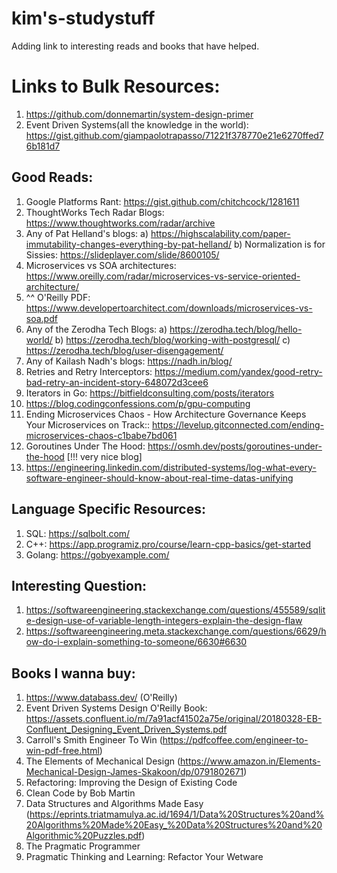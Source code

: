 # **kim's-studystuff**
Adding link to interesting reads and books that have helped.


# **Links to Bulk Resources:**
  1) https://github.com/donnemartin/system-design-primer
  2) Event Driven Systems(all the knowledge in the world): https://gist.github.com/giampaolotrapasso/71221f378770e21e6270ffed76b181d7

## **Good Reads:**
  1) Google Platforms Rant: https://gist.github.com/chitchcock/1281611
  2) ThoughtWorks Tech Radar Blogs: https://www.thoughtworks.com/radar/archive
  3) Any of Pat Helland's blogs:
     a) https://highscalability.com/paper-immutability-changes-everything-by-pat-helland/
     b) Normalization is for Sissies: https://slideplayer.com/slide/8600105/
  4) Microservices vs SOA architectures: https://www.oreilly.com/radar/microservices-vs-service-oriented-architecture/
  5) ^^ O'Reilly PDF: https://www.developertoarchitect.com/downloads/microservices-vs-soa.pdf
  6) Any of the Zerodha Tech Blogs:
     a) https://zerodha.tech/blog/hello-world/
     b) https://zerodha.tech/blog/working-with-postgresql/
     c) https://zerodha.tech/blog/user-disengagement/
  7) Any of Kailash Nadh's blogs: https://nadh.in/blog/
  8) Retries and Retry Interceptors: https://medium.com/yandex/good-retry-bad-retry-an-incident-story-648072d3cee6
  9) Iterators in Go: https://bitfieldconsulting.com/posts/iterators
  10) https://blog.codingconfessions.com/p/gpu-computing
  11) Ending Microservices Chaos - How Architecture Governance Keeps Your Microservices on Track:: https://levelup.gitconnected.com/ending-microservices-chaos-c1babe7bd061
  12) Goroutines Under The Hood: https://osmh.dev/posts/goroutines-under-the-hood [!!! very nice blog]
  13) https://engineering.linkedin.com/distributed-systems/log-what-every-software-engineer-should-know-about-real-time-datas-unifying

## **Language Specific Resources:**
  1) SQL: https://sqlbolt.com/
  2) C++: https://app.programiz.pro/course/learn-cpp-basics/get-started
  3) Golang: https://gobyexample.com/

## **Interesting Question:**
  1) https://softwareengineering.stackexchange.com/questions/455589/sqlite-design-use-of-variable-length-integers-explain-the-design-flaw
  2) https://softwareengineering.meta.stackexchange.com/questions/6629/how-do-i-explain-something-to-someone/6630#6630

## **Books I wanna buy:**
  1) https://www.databass.dev/ (O'Reilly)
  2) Event Driven Systems Design O'Reilly Book: https://assets.confluent.io/m/7a91acf41502a75e/original/20180328-EB-Confluent_Designing_Event_Driven_Systems.pdf
  3) Carroll's Smith Engineer To Win (https://pdfcoffee.com/engineer-to-win-pdf-free.html)
  4) The Elements of Mechanical Design (https://www.amazon.in/Elements-Mechanical-Design-James-Skakoon/dp/0791802671)
  5) Refactoring: Improving the Design of Existing Code
  6) Clean Code by Bob Martin
  7) Data Structures and Algorithms Made Easy (https://eprints.triatmamulya.ac.id/1694/1/Data%20Structures%20and%20Algorithms%20Made%20Easy_%20Data%20Structures%20and%20Algorithmic%20Puzzles.pdf)
  8) The Pragmatic Programmer
  9) Pragmatic Thinking and Learning: Refactor Your Wetware
